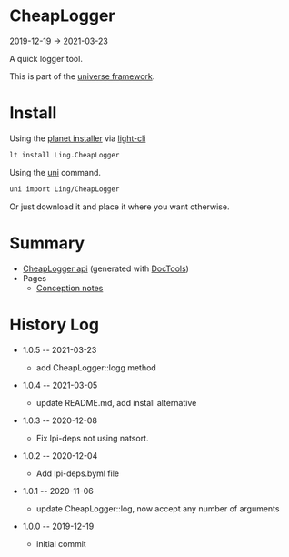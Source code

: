 CheapLogger
===========
2019-12-19 -> 2021-03-23



A quick logger tool.


This is part of the [universe framework](https://github.com/karayabin/universe-snapshot).


Install
==========
Using the [planet installer](https://github.com/lingtalfi/Light_PlanetInstaller) via [light-cli](https://github.com/lingtalfi/Light_Cli)
```bash
lt install Ling.CheapLogger
```

Using the [uni](https://github.com/lingtalfi/universe-naive-importer) command.
```bash
uni import Ling/CheapLogger
```

Or just download it and place it where you want otherwise.






Summary
===========
- [CheapLogger api](https://github.com/lingtalfi/CheapLogger/blob/master/doc/api/Ling/CheapLogger.md) (generated with [DocTools](https://github.com/lingtalfi/DocTools))
- Pages
    - [Conception notes](https://github.com/lingtalfi/CheapLogger/blob/master/doc/pages/conception-notes.md)






History Log
=============

- 1.0.5 -- 2021-03-23

    - add CheapLogger::logg method

- 1.0.4 -- 2021-03-05

    - update README.md, add install alternative

- 1.0.3 -- 2020-12-08

    - Fix lpi-deps not using natsort.

- 1.0.2 -- 2020-12-04

    - Add lpi-deps.byml file

- 1.0.1 -- 2020-11-06

    - update CheapLogger::log, now accept any number of arguments
    
- 1.0.0 -- 2019-12-19

    - initial commit